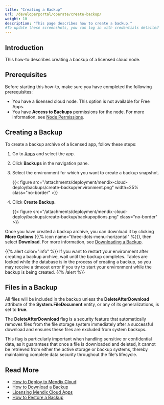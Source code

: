 ```yaml
---
title: "Creating a Backup"
url: /developerportal/operate/create-backup/
weight: 10
description: "This page describes how to create a backup."
#To update these screenshots, you can log in with credentials detailed in How to Update Screenshots Using Team Apps.
---
```


## Introduction

This how-to describes creating a backup of a licensed cloud node.

## Prerequisites

Before starting this how-to, make sure you have completed the following prerequisites:

* You have a licensed cloud node. This option is not available for Free Apps.
* You have **Access to Backups** permissions for the node. For more information, see [Node Permissions](/developerportal/deploy/node-permissions/).

## Creating a Backup

To create a backup archive of a licensed app, follow these steps:

1. Go to [Apps](https://sprintr.home.mendix.com) and select the app.
1. Click **Backups** in the navigation pane.
1. Select the environment for which you want to create a backup snapshot.

    {{< figure src="/attachments/deployment/mendix-cloud-deploy/backups/create-backup/environment.png" width=25% class="no-border" >}}

1. Click **Create Backup**.

    {{< figure src="/attachments/deployment/mendix-cloud-deploy/backups/create-backup/backupoptions.png" class="no-border" >}}

Once you have created a backup archive, you can download it by clicking **More Options** ({{% icon name="three-dots-menu-horizontal" %}}), then select **Download**. For more information, see [Downloading a Backup](/developerportal/operate/download-backup/).

{{% alert color="info" %}}
If you want to restart your environment after creating a backup archive, wait until the backup completes. Tables are locked while the database is in the process of creating a backup, so you may receive a timeout error if you try to start your environment while the backup is being created.
{{% /alert %}}

## Files in a Backup

All files will be included in the backup unless the **DeleteAfterDownload** attribute of the **System.FileDocument** entity, or any of its generalizations, is set to **true**.

The **DeleteAfterDownload** flag is a security feature that automatically removes files from the file storage system immediately after a successful download and ensures these files are excluded from system backups. 

This flag is particularly important when handling sensitive or confidential data, as it guarantees that once a file is downloaded and deleted, it cannot be retrieved from either the active storage or backup systems, thereby maintaining complete data security throughout the file's lifecycle.

## Read More

* [How to Deploy to Mendix Cloud](/developerportal/deploy/mendix-cloud-deploy/)
* [How to Download a Backup](/developerportal/operate/download-backup/)
* [Licensing Mendix Cloud Apps](/developerportal/deploy/licensing-apps/)
* [How to Restore a Backup](/developerportal/operate/restore-backup/)
